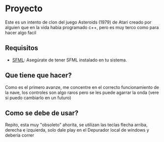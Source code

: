 # Proyecto
Este es un intento de clon del juego Asteroids (1979) de Atari creado por alguien que en la vida habia programado c++, pero es muy terco como para hacer algo facil

## Requisitos

- [SFML](https://www.sfml-dev.org/download.php): Asegúrate de tener SFML instalado en tu sistema.

## Que tiene que hacer?
Como es el primero avanze, me concentre en el correcto funcionamiento de la nave, los controles son algo raros pero se les puede agarrar la onda (vere si puedo cambiarlo en un futuro)

## Como se debe de usar?
Repito, esta muy "obsoleto" ahorita, se utilizan las teclas flecha arriba, derecha e izquierda, solo dale play en el Depurador local de windows y deberia correr
